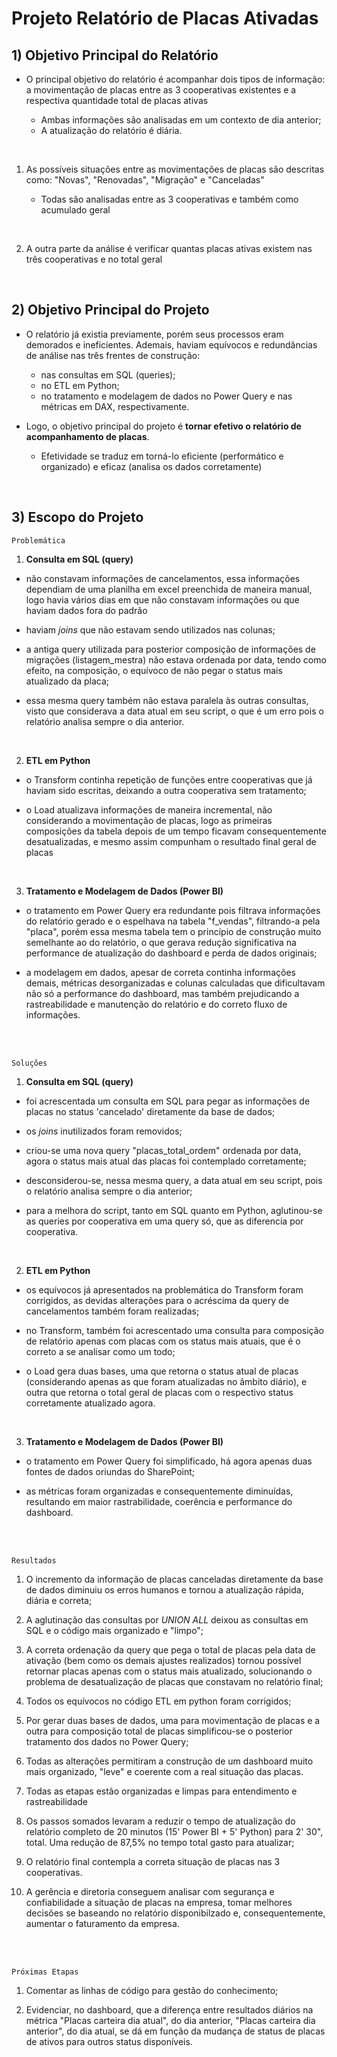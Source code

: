 # Projeto Relatório de Placas Ativadas

## 1) Objetivo Principal do Relatório

- O principal objetivo do relatório é acompanhar dois tipos de informação: a movimentação de placas entre as 3 cooperativas existentes e a respectiva quantidade total de placas ativas 

    - Ambas informações são analisadas em um contexto de dia anterior;
    - A atualização do relatório é diária.

<br>

1) As possíveis situações entre as movimentações de placas  são descritas como: "Novas", "Renovadas", "Migração" e "Canceladas"

    - Todas são analisadas entre as 3 cooperativas e também como acumulado geral

<br>

2) A outra parte da análise é verificar quantas placas ativas existem nas três cooperativas e no total geral 

<br>

## 2) Objetivo Principal do Projeto

- O relatório já existia previamente, porém seus processos eram demorados e ineficientes. Ademais, haviam equívocos e redundâncias de análise nas três frentes de construção: 
    - nas consultas em SQL (queries);
    - no ETL em Python;
    - no tratamento e modelagem de dados no Power Query e nas métricas em DAX, respectivamente.

- Logo, o objetivo principal do projeto é **tornar efetivo o relatório de acompanhamento de placas**. 
    
    - Efetividade se traduz em torná-lo eficiente (performático e organizado) e eficaz (analisa os dados corretamente)

<br>

## 3) Escopo do Projeto

    Problemática

1) **Consulta em SQL (query)**
- não constavam informações de cancelamentos, essa informações dependiam de uma planilha em excel preenchida de maneira manual, logo havia vários dias em que não constavam informações ou que haviam dados fora do padrão

- haviam _joins_ que não estavam sendo utilizados nas colunas;

- a antiga query utilizada para posterior composição de informações de migrações (listagem_mestra) não estava ordenada por data, tendo como efeito, na composição, o equívoco de não pegar o status mais atualizado da placa;

- essa mesma query também não estava paralela às outras consultas, visto que considerava a data atual em seu script, o que é um erro pois o relatório analisa sempre o dia anterior.

<br>

2) **ETL em Python**
- o Transform continha repetição de funções entre cooperativas que já haviam sido escritas, deixando a outra cooperativa sem tratamento;

- o Load atualizava informações de maneira incremental, não considerando a movimentação de placas, logo as primeiras composições da tabela depois de um tempo ficavam consequentemente desatualizadas, e mesmo assim compunham o resultado final geral de placas

<br>

3) **Tratamento e Modelagem de Dados (Power BI)**
- o tratamento em Power Query era redundante pois filtrava informações do relatório gerado e o espelhava na tabela "f_vendas", filtrando-a pela "placa", porém essa mesma tabela tem o princípio de construção muito semelhante ao do relatório, o que gerava redução significativa na performance de atualização do dashboard e perda de dados originais;

- a modelagem em dados, apesar de correta continha informações demais, métricas desorganizadas e colunas calculadas que dificultavam não só a performance do dashboard, mas também prejudicando a rastreabilidade e manutenção do relatório e do correto fluxo de informações.

<br><br>


    Soluções

1) **Consulta em SQL (query)**
- foi acrescentada um consulta em SQL para pegar as informações de placas no status 'cancelado' diretamente da base de dados;

- os _joins_ inutilizados foram removidos;

- criou-se uma nova query "placas_total_ordem" ordenada por data, agora o status mais atual das placas foi contemplado corretamente;

- desconsiderou-se, nessa mesma query, a data atual em seu script, pois o relatório analisa sempre o dia anterior;

- para a melhora do script, tanto em SQL quanto em Python, aglutinou-se as queries por cooperativa em uma query só, que as diferencia por cooperativa.

<br>

2) **ETL em Python**
- os equívocos já apresentados na problemática do Transform foram corrigidos, as devidas alterações para o acréscima da query de cancelamentos também foram realizadas;

- no Transform, também foi acrescentado uma consulta para composição de relatório apenas com placas com os status mais atuais, que é o correto a se analisar como um todo;

- o Load gera duas bases, uma que retorna o status atual de placas (considerando apenas as que foram atualizadas no âmbito diário), e outra que retorna o total geral de placas com o respectivo status corretamente atualizado agora.

<br>

3) **Tratamento e Modelagem de Dados (Power BI)**
- o tratamento em Power Query foi simplificado, há agora apenas duas fontes de dados oriundas do SharePoint; 

- as métricas foram organizadas e consequentemente diminuídas, resultando em maior rastrabilidade, coerência e performance do dashboard.
 


<br><br>


    Resultados

1) O incremento da informação de placas canceladas diretamente da base de dados diminuiu os erros humanos e tornou a atualização rápida, diária e correta;

2) A aglutinação das consultas por _UNION ALL_ deixou as consultas em SQL e o código mais organizado e "limpo";

3) A correta ordenação da query que pega o total de placas pela data de ativação (bem como os demais ajustes realizados) tornou possível retornar placas apenas com o status mais atualizado, solucionando o problema de desatualização de placas que constavam no relatório final;

4) Todos os equívocos no código ETL em python foram corrigidos;

5) Por gerar duas bases de dados, uma para movimentação de placas e a outra para composição total de placas simplificou-se o posterior tratamento dos dados no Power Query;

6) Todas as alterações permitiram a construção de um dashboard muito mais organizado, "leve" e coerente com a real situação das placas.

7) Todas as etapas estão organizadas e limpas para entendimento e rastreabilidade

8) Os passos somados levaram a reduzir o tempo de atualização do relatório completo de 20 minutos (15' Power BI + 5' Python) para 2' 30", total. Uma redução de 87,5% no tempo total gasto para atualizar;

9) O relatório final contempla a correta situação de placas nas 3 cooperativas.

10) A gerência e diretoria conseguem analisar com segurança e confiabilidade a situação de placas na empresa, tomar melhores decisões se baseando no relatório disponibilzado e, consequentemente, aumentar o faturamento da empresa. 

<br><br>

    Próximas Etapas

1) Comentar as linhas de código para gestão do conhecimento;

2) Evidenciar, no dashboard, que a diferença entre resultados diários na métrica "Placas carteira dia atual", do dia anterior, "Placas carteira dia anterior", do dia atual, se dá em função da mudança de status de placas de ativos para outros status disponíveis.